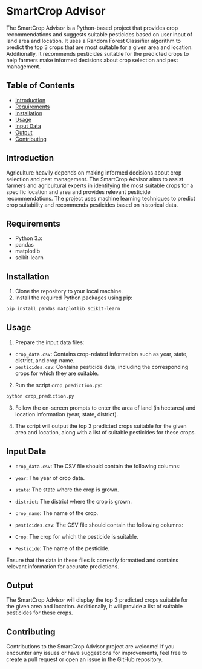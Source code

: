 # SmartCrop Advisor

The SmartCrop Advisor is a Python-based project that provides crop recommendations and suggests suitable pesticides based on user input of land area and location. It uses a Random Forest Classifier algorithm to predict the top 3 crops that are most suitable for a given area and location. Additionally, it recommends pesticides suitable for the predicted crops to help farmers make informed decisions about crop selection and pest management.

## Table of Contents
- [Introduction](#introduction)
- [Requirements](#requirements)
- [Installation](#installation)
- [Usage](#usage)
- [Input Data](#input-data)
- [Output](#output)
- [Contributing](#contributing)

## Introduction
Agriculture heavily depends on making informed decisions about crop selection and pest management. The SmartCrop Advisor aims to assist farmers and agricultural experts in identifying the most suitable crops for a specific location and area and provides relevant pesticide recommendations. The project uses machine learning techniques to predict crop suitability and recommends pesticides based on historical data.

## Requirements
- Python 3.x
- pandas
- matplotlib
- scikit-learn

## Installation
1. Clone the repository to your local machine.
2. Install the required Python packages using pip:
```python
pip install pandas matplotlib scikit-learn
 ```

## Usage
1. Prepare the input data files:
- `crop_data.csv`: Contains crop-related information such as year, state, district, and crop name.
- `pesticides.csv`: Contains pesticide data, including the corresponding crops for which they are suitable.

2. Run the script `crop_prediction.py`:
```python
python crop_prediction.py
 ```


3. Follow the on-screen prompts to enter the area of land (in hectares) and location information (year, state, district).

4. The script will output the top 3 predicted crops suitable for the given area and location, along with a list of suitable pesticides for these crops.

## Input Data
- `crop_data.csv`: The CSV file should contain the following columns:
- `year`: The year of crop data.
- `state`: The state where the crop is grown.
- `district`: The district where the crop is grown.
- `crop_name`: The name of the crop.

- `pesticides.csv`: The CSV file should contain the following columns:
- `Crop`: The crop for which the pesticide is suitable.
- `Pesticide`: The name of the pesticide.

Ensure that the data in these files is correctly formatted and contains relevant information for accurate predictions.

## Output
The SmartCrop Advisor will display the top 3 predicted crops suitable for the given area and location. Additionally, it will provide a list of suitable pesticides for these crops.

## Contributing
Contributions to the SmartCrop Advisor project are welcome! If you encounter any issues or have suggestions for improvements, feel free to create a pull request or open an issue in the GitHub repository.
